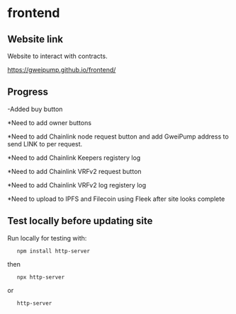 # frontend

## Website link

Website to interact with contracts.

https://gweipump.github.io/frontend/

## Progress

-Added buy button

*Need to add owner buttons

*Need to add Chainlink node request button and add GweiPump address to send LINK to per request.

*Need to add Chainlink Keepers registery log

*Need to add Chainlink VRFv2 request button

*Need to add Chainlink VRFv2 log registery log

*Need to upload to IPFS and Filecoin using Fleek after site looks complete


## Test locally before updating site

Run locally for testing with:

       npm install http-server

then

       npx http-server
or

       http-server

